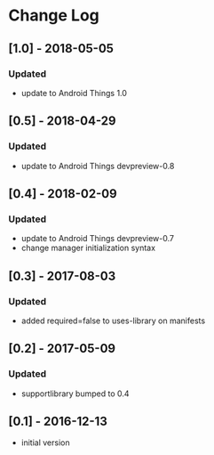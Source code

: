 # Change Log

## [1.0] - 2018-05-05
### Updated
- update to Android Things 1.0

## [0.5] - 2018-04-29
### Updated
- update to Android Things devpreview-0.8

## [0.4] - 2018-02-09
### Updated
- update to Android Things devpreview-0.7
- change manager initialization syntax

## [0.3] - 2017-08-03
### Updated
- added required=false to uses-library on manifests

## [0.2] - 2017-05-09
### Updated
- supportlibrary bumped to 0.4

## [0.1] - 2016-12-13
- initial version
